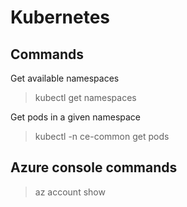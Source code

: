 # Kubernetes 

## Commands

Get available namespaces
> kubectl get namespaces

Get pods in a given namespace
> kubectl -n ce-common get pods

## Azure console commands

> az account show




